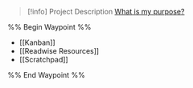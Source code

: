 > [!info] Project Description
> [What is my purpose?](https://youtu.be/X7HmltUWXgs)

%% Begin Waypoint %%
- [[Kanban]]
- [[Readwise Resources]]
- [[Scratchpad]]

%% End Waypoint %%

